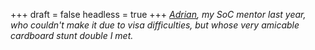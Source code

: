 
+++
draft = false
headless = true
+++
_[Adrian](http://daemon.co.za/), my SoC mentor last year, who couldn't make it due to visa difficulties, but whose very amicable cardboard stunt double I met._
